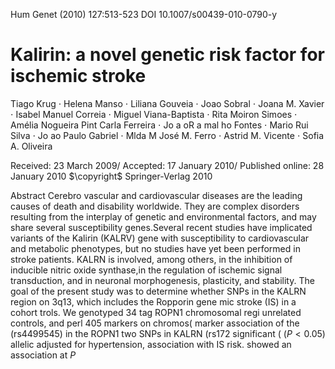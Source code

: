 Hum Genet (2010) 127:513-523 DOI 10.1007/s00439-010-0790-y  

# Kalirin: a novel genetic risk factor for ischemic stroke  

Tiago Krug  $\cdot$  Helena Manso  $\cdot$  Liliana Gouveia  $\cdot$  Joao Sobral  $\cdot$  Joana M. Xavier  $\cdot$  Isabel Manuel Correia  $\cdot$  Miguel Viana-Baptista  $\cdot$  Rita Moiron Simoes  $\cdot$  Amélia Nogueira Pint Carla Ferreira  $\cdot$  Jo a oR a mal ho Fontes  $\cdot$  Mario Rui Silva  $\cdot$  Jo ao Paulo Gabriel  $\cdot$  Mlda M José M. Ferro  $\cdot$  Astrid M. Vicente  $\cdot$  Sofia A. Oliveira  

Received: 23 March 2009/ Accepted: 17 January 2010/ Published online: 28 January 2010  $\copyright$  Springer-Verlag 2010  

Abstract Cerebro vascular and cardiovascular diseases are the leading causes of death and disability worldwide. They are complex disorders resulting from the interplay of genetic and environmental factors, and may share several susceptibility genes.Several recent studies have implicated variants of the Kalirin (KALRV) gene with susceptibility to cardiovascular and metabolic phenotypes, but no studies have yet been performed in stroke patients. KALRN is involved, among others, in the inhibition of inducible nitric oxide synthase,in the regulation of ischemic signal transduction, and in neuronal morphogenesis, plasticity, and stability. The goal of the present study was to determine whether SNPs in the KALRN region on 3q13, which includes the Ropporin gene mic stroke (IS) in a cohort trols. We genotyped 34 tag ROPN1 chromosomal regi unrelated controls, and perl 405 markers on chromos( marker association of the (rs4499545) in the ROPN1 two SNPs in KALRN (rs172 significant (  $(P<0.05)$  allelic adjusted for hypertension, association with IS risk. showed an association at  $P$  